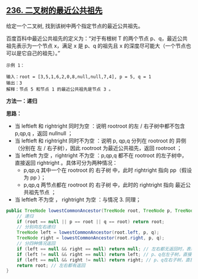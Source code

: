 ## [236. 二叉树的最近公共祖先](https://leetcode-cn.com/problems/lowest-common-ancestor-of-a-binary-tree/)

给定一个二叉树, 找到该树中两个指定节点的最近公共祖先。

百度百科中最近公共祖先的定义为：“对于有根树 T 的两个节点 p、q，最近公共祖先表示为一个节点 x，满足 x 是 p、q 的祖先且 x 的深度尽可能大（一个节点也可以是它自己的祖先）。”

```
示例 1：

输入：root = [3,5,1,6,2,0,8,null,null,7,4], p = 5, q = 1
输出：3
解释：节点 5 和节点 1 的最近公共祖先是节点 3 。
```

**方法一：递归**

**思路：**

* 当 leftleft 和 rightright 同时为空 ：说明 rootroot 的左 / 右子树中都不包含 p,qp,q ，返回 nullnull ；
* 当 leftleft 和 rightright 同时不为空 ：说明 p, qp,q 分列在 rootroot 的 异侧 （分别在 左 / 右子树），因此 rootroot 为最近公共祖先，返回 rootroot ；
* 当 leftleft 为空 ，rightright 不为空 ：p,qp,q 都不在 rootroot 的左子树中，直接返回 rightright 。具体可分为两种情况：
  * p,qp,q 其中一个在 rootroot 的 右子树 中，此时 rightright 指向 pp（假设为 pp ）；
  * p,qp,q 两节点都在 rootroot 的 右子树 中，此时的 rightright 指向 最近公共祖先节点 ；
* 当 leftleft 不为空 ， rightright 为空 ：与情况 3. 同理；

```java
public TreeNode lowestCommonAncestor(TreeNode root, TreeNode p, TreeNode q) {
    // 递归
    if (root == null || p == root || q == root) return root;
    // 分别向左右递归
    TreeNode left = lowestCommonAncestor(root.left, p, q);
    TreeNode right = lowestCommonAncestor(root.right, p, q);
    // 分四种情况返回
    if (left == null && right == null) return null; // 左右都无返回时，表示无祖先
    if (left != null && right == null) return left; // p、q在左子树，直接返回left
    if (left == null && right != null) return right; // p、q在右子树，直接返回right
    return root; // 左右都有返回
}
```